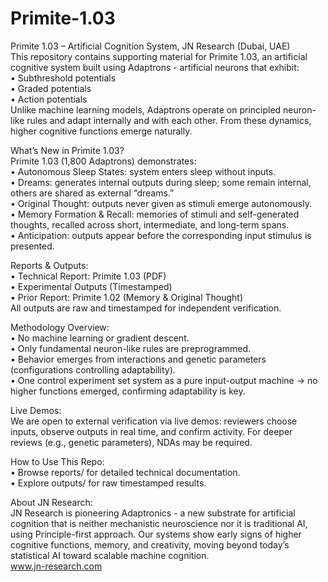 # Primite-1.03
Primite 1.03 – Artificial Cognition System,  JN Research (Dubai, UAE)  
This repository contains supporting material for Primite 1.03, an artificial cognitive system built using Adaptrons - artificial neurons that exhibit:  
•	Subthreshold potentials  
•	Graded potentials  
•	Action potentials  
Unlike machine learning models, Adaptrons operate on principled neuron-like rules and adapt internally and with each other. From these dynamics, higher cognitive functions emerge naturally.  

What’s New in Primite 1.03?  
Primite 1.03 (1,800 Adaptrons) demonstrates:  
•	Autonomous Sleep States: system enters sleep without inputs.  
•	Dreams: generates internal outputs during sleep; some remain internal, others are shared as external “dreams.”  
•	Original Thought: outputs never given as stimuli emerge autonomously.  
•	Memory Formation & Recall: memories of stimuli and self-generated thoughts, recalled across short, intermediate, and long-term spans.  
•	Anticipation: outputs appear before the corresponding input stimulus is presented.  

Reports & Outputs:  
•	Technical Report: Primite 1.03 (PDF)  
•	Experimental Outputs (Timestamped)  
•	Prior Report: Primite 1.02 (Memory & Original Thought)  
All outputs are raw and timestamped  for independent verification.  

Methodology Overview:  
•	No machine learning or gradient descent.  
•	Only fundamental neuron-like rules are preprogrammed.  
•	Behavior emerges from interactions and genetic parameters (configurations controlling adaptability).  
•	One control experiment set system as a pure input-output machine → no higher functions emerged, confirming adaptability is key.  

Live Demos:  
We are open to external verification via live demos: reviewers choose inputs, observe outputs in real time, and confirm activity. For deeper reviews (e.g., genetic parameters), NDAs may be required.  

How to Use This Repo:  
•	Browse reports/ for detailed technical documentation.  
•	Explore outputs/ for raw timestamped results.  

About JN Research:  
JN Research is pioneering Adaptronics - a new substrate for artificial cognition that is neither mechanistic neuroscience nor it is traditional AI, using Principle-first approach. Our systems show early signs of higher cognitive functions, memory, and creativity, moving beyond today’s statistical AI toward scalable machine cognition.  
www.jn-research.com 
